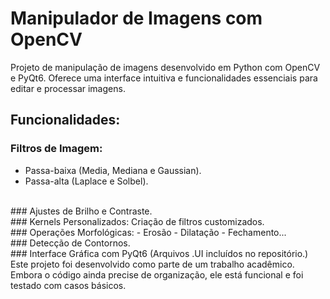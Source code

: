 # Manipulador de Imagens com OpenCV

Projeto de manipulação de imagens desenvolvido em Python com OpenCV e PyQt6. Oferece uma interface intuitiva e funcionalidades essenciais para editar e processar imagens.

## Funcionalidades:

### Filtros de Imagem:
   - Passa-baixa (Media, Mediana e Gaussian).  
   - Passa-alta (Laplace e Solbel).  
<br>
### Ajustes de Brilho e Contraste.
<br>
### Kernels Personalizados: Criação de filtros customizados.
<br>
### Operações Morfológicas: 
   - Erosão
   - Dilatação
   - Fechamento...
<br>
### Detecção de Contornos.
<br>
### Interface Gráfica com PyQt6 (Arquivos .UI incluídos no repositório.)
<br> 
Este projeto foi desenvolvido como parte de um trabalho acadêmico. Embora o código ainda precise de organização, ele está funcional e foi testado com casos básicos.  
